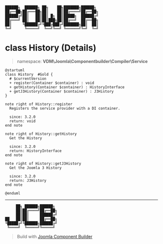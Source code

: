```
██████╗  ██████╗ ██╗    ██╗███████╗██████╗
██╔══██╗██╔═══██╗██║    ██║██╔════╝██╔══██╗
██████╔╝██║   ██║██║ █╗ ██║█████╗  ██████╔╝
██╔═══╝ ██║   ██║██║███╗██║██╔══╝  ██╔══██╗
██║     ╚██████╔╝╚███╔███╔╝███████╗██║  ██║
╚═╝      ╚═════╝  ╚══╝╚══╝ ╚══════╝╚═╝  ╚═╝
```
# class History (Details)
> namespace: **VDM\Joomla\Componentbuilder\Compiler\Service**
```uml
@startuml
class History  #Gold {
  # $currentVersion
  + register(Container $container) : void
  + getHistory(Container $container) : HistoryInterface
  + getJ3History(Container $container) : J3History
}

note right of History::register
  Registers the service provider with a DI container.

  since: 3.2.0
  return: void
end note

note right of History::getHistory
  Get the History

  since: 3.2.0
  return: HistoryInterface
end note

note right of History::getJ3History
  Get the Joomla 3 History

  since: 3.2.0
  return: J3History
end note
 
@enduml
```

---
```
     ██╗ ██████╗██████╗
     ██║██╔════╝██╔══██╗
     ██║██║     ██████╔╝
██   ██║██║     ██╔══██╗
╚█████╔╝╚██████╗██████╔╝
 ╚════╝  ╚═════╝╚═════╝
```
> Build with [Joomla Component Builder](https://git.vdm.dev/joomla/Component-Builder)

